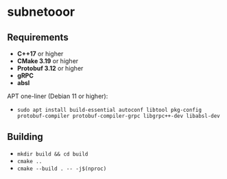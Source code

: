 # subnetooor

## Requirements
* **C++17** or higher
* **CMake 3.19** or higher
* **Protobuf 3.12** or higher
* **gRPC**
* **absl**

APT one-liner (Debian 11 or higher):
* `sudo apt install build-essential autoconf libtool pkg-config protobuf-compiler protobuf-compiler-grpc libgrpc++-dev libabsl-dev`

## Building
* `mkdir build && cd build`
* `cmake ..`
* `cmake --build . -- -j$(nproc)`

